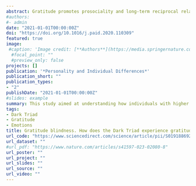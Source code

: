 ```yaml
---
abstract: Gratitude promotes prosociality and long-term reciprocal relationships. The Dark Triad is associated with maladaptive interactions in their social and interpersonal relationships. The present study aimed at understanding whether these individuals experience gratitude at state and trait levels, when presented with situations that differentially benefit them. The Dark Triad, specifically psychopathy and Machiavellianism, is negatively associated with trait gratitude. In situations where others are uncooperative towards them, individuals with Dark Triad traits, specifically Machiavellianism and narcissism, report poorer state gratitude. Implications are discussed, particularly in light of the Dark Triad as a defector personality hindering reciprocal altruism.
#authors:
#- admin
date: "2021-01-01T00:00:00Z"
doi: "https://doi.org/10.1016/j.paid.2020.110309"
featured: true
image:
 #caption: 'Image credit: [**Authors**](https://media.springernature.com/full/springer-static/image/art%3A10.1038%2Fs44271-024-00179-1/MediaObjects/44271_2024_179_Fig1_HTML.png?as=webp)'
  #focal_point: ""
  #preview_only: false
projects: []
publication: '*Personality and Individual Differences*'
publication_short: ""
publication_types:
- "2"
publishDate: "2021-01-01T00:00:00Z"
#slides: example
summary: This study aimed at understanding how individuals with higher levels of dark triad experience gratitude at state and trait levels, when presented with situations that differentially benefit them.
tags:
- Dark Triad
- Gratitude
- Emotions
title: Gratitude blindness. How does the Dark Triad experience gratitude?
url_code: "https://www.sciencedirect.com/science/article/pii/S0191886920305006#aep-article-footnote-id1"
url_dataset: ""
#url_pdf: "https://www.nature.com/articles/s41597-023-02080-8"
url_poster: ""
url_project: ""
url_slides: ""
url_source: ""
url_video: ""
---
```


